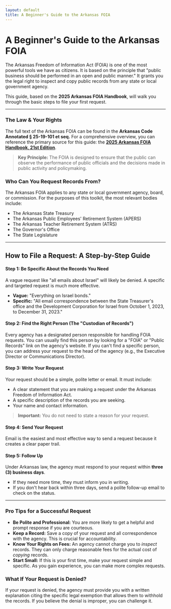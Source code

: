 ```yaml
---
layout: default
title: A Beginner's Guide to the Arkansas FOIA
---
```


# A Beginner's Guide to the Arkansas FOIA

The Arkansas Freedom of Information Act (FOIA) is one of the most powerful tools we have as citizens. It is based on the principle that "public business should be performed in an open and public manner." It grants you the legal right to inspect and copy public records from any state or local government agency.

This guide, based on the **2025 Arkansas FOIA Handbook**, will walk you through the basic steps to file your first request.

---

### The Law & Your Rights

The full text of the Arkansas FOIA can be found in the **Arkansas Code Annotated § 25-19-101 et seq.** For a comprehensive overview, you can reference the primary source for this guide: the **[2025 Arkansas FOIA Handbook, 21st Edition](../source-documents/2025-FOIA-Handbook-21st-Edition-ver4.pdf)**.

> **Key Principle:** The FOIA is designed to ensure that the public can observe the performance of public officials and the decisions made in public activity and policymaking.

### Who Can You Request Records From?

The Arkansas FOIA applies to any state or local government agency, board, or commission. For the purposes of this toolkit, the most relevant bodies include:

* The Arkansas State Treasury
* The Arkansas Public Employees' Retirement System (APERS)
* The Arkansas Teacher Retirement System (ATRS)
* The Governor's Office
* The State Legislature

---

## How to File a Request: A Step-by-Step Guide

#### **Step 1: Be Specific About the Records You Need**

A vague request like "all emails about Israel" will likely be denied. A specific and targeted request is much more effective.

* **Vague:** "Everything on Israel bonds."
* **Specific:** "All email correspondence between the State Treasurer's office and the Development Corporation for Israel from October 1, 2023, to December 31, 2023."

#### **Step 2: Find the Right Person (The "Custodian of Records")**

Every agency has a designated person responsible for handling FOIA requests. You can usually find this person by looking for a "FOIA" or "Public Records" link on the agency's website. If you can't find a specific person, you can address your request to the head of the agency (e.g., the Executive Director or Communications Director).

#### **Step 3: Write Your Request**

Your request should be a simple, polite letter or email. It must include:

* A clear statement that you are making a request under the Arkansas Freedom of Information Act.
* A specific description of the records you are seeking.
* Your name and contact information.

> **Important:** You do not need to state a reason for your request.

#### **Step 4: Send Your Request**

Email is the easiest and most effective way to send a request because it creates a clear paper trail.

#### **Step 5: Follow Up**

Under Arkansas law, the agency must respond to your request within **three (3) business days**.

* If they need more time, they must inform you in writing.
* If you don't hear back within three days, send a polite follow-up email to check on the status.

---

### Pro Tips for a Successful Request

* **Be Polite and Professional:** You are more likely to get a helpful and prompt response if you are courteous.
* **Keep a Record:** Save a copy of your request and all correspondence with the agency. This is crucial for accountability.
* **Know Your Rights on Fees:** An agency cannot charge you to *inspect* records. They can only charge reasonable fees for the actual cost of *copying* records.
* **Start Small:** If this is your first time, make your request simple and specific. As you gain experience, you can make more complex requests.

### What If Your Request is Denied?

If your request is denied, the agency must provide you with a written explanation citing the specific legal exemption that allows them to withhold the records. If you believe the denial is improper, you can challenge it.
